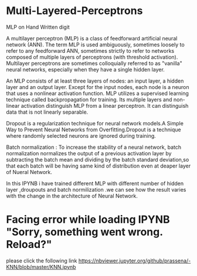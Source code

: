 # Multi-Layered-Perceptrons
MLP on Hand Written digit

A multilayer perceptron (MLP) is a class of feedforward artificial neural network (ANN). The term MLP is used ambiguously, sometimes loosely to refer to any feedforward ANN, sometimes strictly to refer to networks composed of multiple layers of perceptrons (with threshold activation). Multilayer perceptrons are sometimes colloquially referred to as "vanilla" neural networks, especially when they have a single hidden layer.

An MLP consists of at least three layers of nodes: an input layer, a hidden layer and an output layer. Except for the input nodes, each node is a neuron that uses a nonlinear activation function. MLP utilizes a supervised learning technique called backpropagation for training. Its multiple layers and non-linear activation distinguish MLP from a linear perceptron. It can distinguish data that is not linearly separable.

Dropout is a regularization technique for neural network models.A Simple Way to Prevent Neural Networks from Overfitting.Dropout is a technique where randomly selected neurons are ignored during training.

Batch normalization : To increase the stability of a neural network, batch normalization normalizes the output of a previous activation layer by subtracting the batch mean and dividing by the batch standard deviation,so that each batch will be having same kind of distribution even at deaper layer of Nueral Network.

In this IPYNB i have trained different MLP with different number of hidden layer ,droupouts and batch normilization .we can see how the result varies with the change in the architecture of Neural Network. 

# Facing error while loading IPYNB "Sorry, something went wrong. Reload?"
please click the following link https://nbviewer.jupyter.org/github/prassena/-KNN/blob/master/KNN.ipynb
